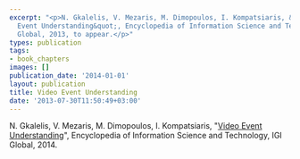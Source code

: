 ```yaml
---
excerpt: "<p>N. Gkalelis, V. Mezaris, M. Dimopoulos, I. Kompatsiaris, &quot;Video
  Event Understanding&quot;, Encyclopedia of Information Science and Technology, IGI
  Global, 2013, to appear.</p>"
types: publication
tags:
- book_chapters
images: []
publication_date: '2014-01-01'
layout: publication
title: Video Event Understanding
date: '2013-07-30T11:50:49+03:00'
---
```

<p>N. Gkalelis, V. Mezaris, M. Dimopoulos, I. Kompatsiaris, "<a href="http://www.igi-global.com/chapter/video-event-understanding/112630">Video Event Understanding</a>", Encyclopedia of Information Science and Technology, IGI Global, 2014.</p>
